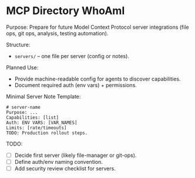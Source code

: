 # MCP Directory WhoAmI
Purpose: Prepare for future Model Context Protocol server integrations (file ops, git ops, analysis, testing automation).

Structure:
- `servers/` – one file per server (config or notes).

Planned Use:
- Provide machine-readable config for agents to discover capabilities.
- Document required auth (env vars) + permissions.

Minimal Server Note Template:
```
# server-name
Purpose: ...
Capabilities: [list]
Auth: ENV VARS: [VAR_NAMES]
Limits: [rate/timeouts]
TODO: Production rollout steps.
```

TODO:
- [ ] Decide first server (likely file-manager or git-ops).
- [ ] Define auth/env naming convention.
- [ ] Add security review checklist for servers.
